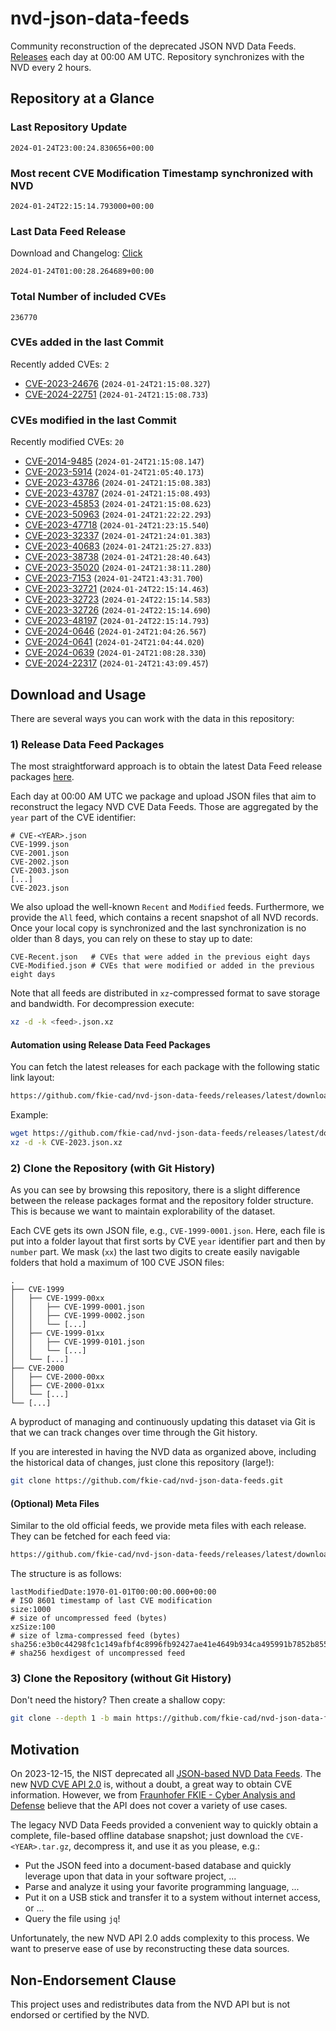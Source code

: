 # nvd-json-data-feeds

Community reconstruction of the deprecated JSON NVD Data Feeds. 
[Releases](https://github.com/fkie-cad/nvd-json-data-feeds/releases/latest) each day at 00:00 AM UTC.
Repository synchronizes with the NVD every 2 hours.

## Repository at a Glance

### Last Repository Update

```plain
2024-01-24T23:00:24.830656+00:00
```

### Most recent CVE Modification Timestamp synchronized with NVD

```plain
2024-01-24T22:15:14.793000+00:00
```

### Last Data Feed Release

Download and Changelog: [Click](https://github.com/fkie-cad/nvd-json-data-feeds/releases/latest)

```plain
2024-01-24T01:00:28.264689+00:00
```

### Total Number of included CVEs

```plain
236770
```

### CVEs added in the last Commit

Recently added CVEs: `2`

* [CVE-2023-24676](CVE-2023/CVE-2023-246xx/CVE-2023-24676.json) (`2024-01-24T21:15:08.327`)
* [CVE-2024-22751](CVE-2024/CVE-2024-227xx/CVE-2024-22751.json) (`2024-01-24T21:15:08.733`)


### CVEs modified in the last Commit

Recently modified CVEs: `20`

* [CVE-2014-9485](CVE-2014/CVE-2014-94xx/CVE-2014-9485.json) (`2024-01-24T21:15:08.147`)
* [CVE-2023-5914](CVE-2023/CVE-2023-59xx/CVE-2023-5914.json) (`2024-01-24T21:05:40.173`)
* [CVE-2023-43786](CVE-2023/CVE-2023-437xx/CVE-2023-43786.json) (`2024-01-24T21:15:08.383`)
* [CVE-2023-43787](CVE-2023/CVE-2023-437xx/CVE-2023-43787.json) (`2024-01-24T21:15:08.493`)
* [CVE-2023-45853](CVE-2023/CVE-2023-458xx/CVE-2023-45853.json) (`2024-01-24T21:15:08.623`)
* [CVE-2023-50963](CVE-2023/CVE-2023-509xx/CVE-2023-50963.json) (`2024-01-24T21:22:22.293`)
* [CVE-2023-47718](CVE-2023/CVE-2023-477xx/CVE-2023-47718.json) (`2024-01-24T21:23:15.540`)
* [CVE-2023-32337](CVE-2023/CVE-2023-323xx/CVE-2023-32337.json) (`2024-01-24T21:24:01.383`)
* [CVE-2023-40683](CVE-2023/CVE-2023-406xx/CVE-2023-40683.json) (`2024-01-24T21:25:27.833`)
* [CVE-2023-38738](CVE-2023/CVE-2023-387xx/CVE-2023-38738.json) (`2024-01-24T21:28:40.643`)
* [CVE-2023-35020](CVE-2023/CVE-2023-350xx/CVE-2023-35020.json) (`2024-01-24T21:38:11.280`)
* [CVE-2023-7153](CVE-2023/CVE-2023-71xx/CVE-2023-7153.json) (`2024-01-24T21:43:31.700`)
* [CVE-2023-32721](CVE-2023/CVE-2023-327xx/CVE-2023-32721.json) (`2024-01-24T22:15:14.463`)
* [CVE-2023-32723](CVE-2023/CVE-2023-327xx/CVE-2023-32723.json) (`2024-01-24T22:15:14.583`)
* [CVE-2023-32726](CVE-2023/CVE-2023-327xx/CVE-2023-32726.json) (`2024-01-24T22:15:14.690`)
* [CVE-2023-48197](CVE-2023/CVE-2023-481xx/CVE-2023-48197.json) (`2024-01-24T22:15:14.793`)
* [CVE-2024-0646](CVE-2024/CVE-2024-06xx/CVE-2024-0646.json) (`2024-01-24T21:04:26.567`)
* [CVE-2024-0641](CVE-2024/CVE-2024-06xx/CVE-2024-0641.json) (`2024-01-24T21:04:44.020`)
* [CVE-2024-0639](CVE-2024/CVE-2024-06xx/CVE-2024-0639.json) (`2024-01-24T21:08:28.330`)
* [CVE-2024-22317](CVE-2024/CVE-2024-223xx/CVE-2024-22317.json) (`2024-01-24T21:43:09.457`)


## Download and Usage

There are several ways you can work with the data in this repository:

### 1) Release Data Feed Packages

The most straightforward approach is to obtain the latest Data Feed release packages [here](https://github.com/fkie-cad/nvd-json-data-feeds/releases/latest).

Each day at 00:00 AM UTC we package and upload JSON files that aim to reconstruct the legacy NVD CVE Data Feeds.
Those are aggregated by the `year` part of the CVE identifier:

```
# CVE-<YEAR>.json
CVE-1999.json
CVE-2001.json
CVE-2002.json
CVE-2003.json
[...]
CVE-2023.json
```

We also upload the well-known `Recent` and `Modified` feeds.
Furthermore, we provide the `All` feed, which contains a recent snapshot of all NVD records.
Once your local copy is synchronized and the last synchronization is no older than 8 days, you can rely on these to stay up to date:

```plain
CVE-Recent.json   # CVEs that were added in the previous eight days
CVE-Modified.json # CVEs that were modified or added in the previous eight days
```

Note that all feeds are distributed in `xz`-compressed format to save storage and bandwidth.
For decompression execute:

```sh
xz -d -k <feed>.json.xz
```


#### Automation using Release Data Feed Packages

You can fetch the latest releases for each package with the following static link layout:

```sh
https://github.com/fkie-cad/nvd-json-data-feeds/releases/latest/download/CVE-<YEAR>.json.xz
```

Example:

```sh
wget https://github.com/fkie-cad/nvd-json-data-feeds/releases/latest/download/CVE-2023.json.xz
xz -d -k CVE-2023.json.xz
```



### 2) Clone the Repository (with Git History)

As you can see by browsing this repository, there is a slight difference between the release packages format and the repository folder structure.
This is because we want to maintain explorability of the dataset.

Each CVE gets its own JSON file, e.g., `CVE-1999-0001.json`.
Here, each file is put into a folder layout that first sorts by CVE `year` identifier part and then by `number` part.
We mask (`xx`) the last two digits to create easily navigable folders that hold a maximum of 100 CVE JSON files:

```plain
.
├── CVE-1999
│   ├── CVE-1999-00xx
│   │   ├── CVE-1999-0001.json
│   │   ├── CVE-1999-0002.json
│   │   └── [...]
│   ├── CVE-1999-01xx
│   │   ├── CVE-1999-0101.json
│   │   └── [...]
│   └── [...]
├── CVE-2000
│   ├── CVE-2000-00xx
│   ├── CVE-2000-01xx
│   └── [...]
└── [...]
```

A byproduct of managing and continuously updating this dataset via Git is that we can track changes over time through the Git history.

If you are interested in having the NVD data as organized above, including the historical data of changes, just clone this repository (large!):

```sh
git clone https://github.com/fkie-cad/nvd-json-data-feeds.git
```

#### (Optional) Meta Files

Similar to the old official feeds, we provide meta files with each release. They can be fetched for each feed via:

```sh
https://github.com/fkie-cad/nvd-json-data-feeds/releases/latest/download/CVE-<YEAR>.meta
```

The structure is as follows:

```plain
lastModifiedDate:1970-01-01T00:00:00.000+00:00                          # ISO 8601 timestamp of last CVE modification
size:1000                                                               # size of uncompressed feed (bytes)
xzSize:100                                                              # size of lzma-compressed feed (bytes)
sha256:e3b0c44298fc1c149afbf4c8996fb92427ae41e4649b934ca495991b7852b855 # sha256 hexdigest of uncompressed feed
```


### 3) Clone the Repository (without Git History)

Don't need the history? Then create a shallow copy:

```sh
git clone --depth 1 -b main https://github.com/fkie-cad/nvd-json-data-feeds.git
```

## Motivation

On 2023-12-15, the NIST deprecated all [JSON-based NVD Data Feeds](https://nvd.nist.gov/vuln/data-feeds#divRetirementBanner-1).
The new [NVD CVE API 2.0](https://nvd.nist.gov/developers/vulnerabilities) is, without a doubt, a great way to obtain CVE information.
However, we from [Fraunhofer FKIE - Cyber Analysis and Defense](https://www.fkie.fraunhofer.de/en/departments/cad.html) believe that the API does not cover a variety of use cases.

The legacy NVD Data Feeds provided a convenient way to quickly obtain a complete, file-based offline database snapshot; just download the `CVE-<YEAR>.tar.gz`, decompress it, and use it as you please, e.g.:

* Put the JSON feed into a document-based database and quickly leverage upon that data in your software project, ...
* Parse and analyze it using your favorite programming language, ...
* Put it on a USB stick and transfer it to a system without internet access, or ...
* Query the file using `jq`!

Unfortunately, the new NVD API 2.0 adds complexity to this process.
We want to preserve ease of use by reconstructing these data sources.

## Non-Endorsement Clause

This project uses and redistributes data from the NVD API but is not endorsed or certified by the NVD.